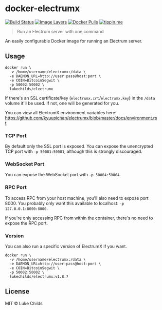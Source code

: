 
# docker-electrumx

[![Build Status](https://travis-ci.org/lukechilds/docker-electrumx.svg?branch=master)](https://travis-ci.org/lukechilds/docker-electrumx)
[![Image Layers](https://images.microbadger.com/badges/image/lukechilds/electrumx.svg)](https://microbadger.com/images/lukechilds/electrumx)
[![Docker Pulls](https://img.shields.io/docker/pulls/lukechilds/electrumx.svg)](https://hub.docker.com/r/lukechilds/electrumx/)
[![tippin.me](https://badgen.net/badge/%E2%9A%A1%EF%B8%8Ftippin.me/@lukechilds/F0918E)](https://tippin.me/@lukechilds)

> Run an Electrum server with one command

An easily configurable Docker image for running an Electrum server.

## Usage

```
docker run \
  -v /home/username/electrumx:/data \
  -e DAEMON_URL=http://user:pass@host:port \
  -e COIN=BitcoinSegwit \
  -p 50002:50002 \
  lukechilds/electrumx
```

If there's an SSL certificate/key (`electrumx.crt`/`electrumx.key`) in the `/data` volume it'll be used. If not, one will be generated for you.

You can view all ElectrumX environment variables here: https://github.com/kyuupichan/electrumx/blob/master/docs/environment.rst

### TCP Port

By default only the SSL port is exposed. You can expose the unencrypted TCP port with `-p 50001:50001`, although this is strongly discouraged.

### WebSocket Port

You can expose the WebSocket port with `-p 50004:50004`.

### RPC Port

To access RPC from your host machine, you'll also need to expose port 8000. You probably only want this available to localhost: `-p 127.0.0.1:8000:8000`.

If you're only accessing RPC from within the container, there's no need to expose the RPC port.

### Version

You can also run a specific version of ElectrumX if you want.

```
docker run \
  -v /home/username/electrumx:/data \
  -e DAEMON_URL=http://user:pass@host:port \
  -e COIN=BitcoinSegwit \
  -p 50002:50002 \
  lukechilds/electrumx:v1.8.7
```

## License

MIT © Luke Childs
